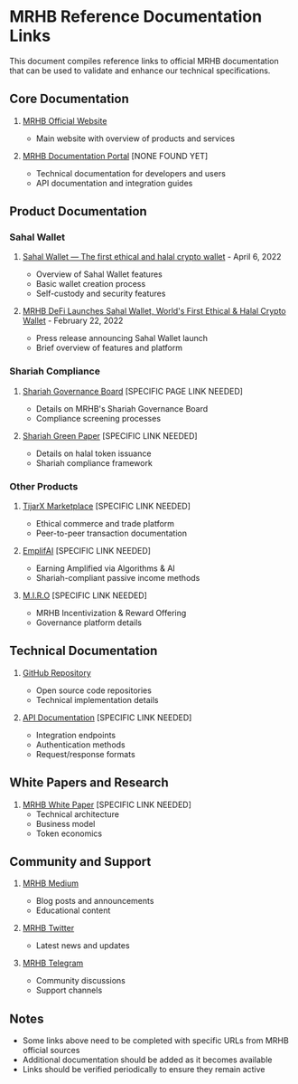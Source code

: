 # MRHB Reference Documentation Links

This document compiles reference links to official MRHB documentation that can be used to validate and enhance our technical specifications.

## Core Documentation

1. [MRHB Official Website](https://mrhb.network/)
   - Main website with overview of products and services

2. [MRHB Documentation Portal]() [NONE FOUND YET]
   - Technical documentation for developers and users
   - API documentation and integration guides

## Product Documentation

### Sahal Wallet

1. [Sahal Wallet — The first ethical and halal crypto wallet](https://mrhbdefi.medium.com/sahal-wallet-the-first-ethical-and-halal-crypto-wallet-and-gateway-to-the-mrhb-network-ecosystem-b1bd41d4462b) - April 6, 2022
   - Overview of Sahal Wallet features
   - Basic wallet creation process
   - Self-custody and security features

2. [MRHB DeFi Launches Sahal Wallet, World's First Ethical & Halal Crypto Wallet](https://www.globenewswire.com/news-release/2022/02/22/2389513/0/en/MRHB-DeFi-Launches-Sahal-Wallet-World-s-First-Ethical-Halal-Crypto-Wallet.html) - February 22, 2022
   - Press release announcing Sahal Wallet launch
   - Brief overview of features and platform

### Shariah Compliance

1. [Shariah Governance Board](https://mrhb.network/) [SPECIFIC PAGE LINK NEEDED]
   - Details on MRHB's Shariah Governance Board
   - Compliance screening processes

2. [Shariah Green Paper](https://mrhb.network/) [SPECIFIC LINK NEEDED]
   - Details on halal token issuance
   - Shariah compliance framework

### Other Products

1. [TijarX Marketplace](https://mrhb.network/) [SPECIFIC LINK NEEDED]
   - Ethical commerce and trade platform
   - Peer-to-peer transaction documentation

2. [EmplifAI](https://mrhb.network/) [SPECIFIC LINK NEEDED]
   - Earning Amplified via Algorithms & AI
   - Shariah-compliant passive income methods

3. [M.I.R.O](https://mrhb.network/) [SPECIFIC LINK NEEDED]
   - MRHB Incentivization & Reward Offering
   - Governance platform details

## Technical Documentation

1. [GitHub Repository](https://github.com/marhaba-defi)
   - Open source code repositories
   - Technical implementation details

2. [API Documentation](https://mrhb.network/) [SPECIFIC LINK NEEDED]
   - Integration endpoints
   - Authentication methods
   - Request/response formats

## White Papers and Research

1. [MRHB White Paper](https://mrhb.network/) [SPECIFIC LINK NEEDED]
   - Technical architecture
   - Business model
   - Token economics

## Community and Support

1. [MRHB Medium](https://mrhbdefi.medium.com/)
   - Blog posts and announcements
   - Educational content

2. [MRHB Twitter](https://twitter.com/marhabadefi)
   - Latest news and updates

3. [MRHB Telegram](https://t.me/mdf_official)
   - Community discussions
   - Support channels

## Notes

- Some links above need to be completed with specific URLs from MRHB official sources
- Additional documentation should be added as it becomes available
- Links should be verified periodically to ensure they remain active 